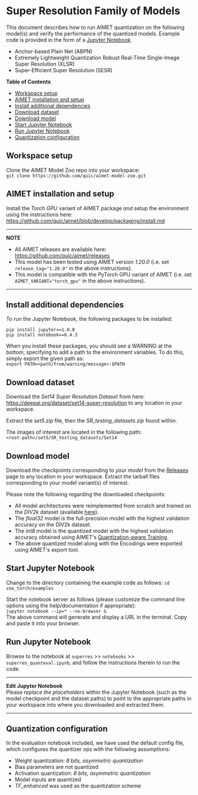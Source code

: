 # Super Resolution Family of Models
This document describes how to run AIMET quantization on the following model(s) and verify the performance of the quantized models. Example code is provided in the form of a [Jupyter Notebook](../examples/superres/notebooks/superres_quanteval.ipynb).
- Anchor-based Plain Net (ABPN)
- Extremely Lightweight Quantization Robust Real-Time Single-Image Super Resolution (XLSR)
- Super-Efficient Super Resolution (SESR)

**Table of Contents**
- [Workspace setup](#workspace-setup)
- [AIMET installation and setup](#aimet-installation-and-setup)
- [Install additional dependencies](#install-additional-dependencies)
- [Download dataset](#download-dataset)
- [Download model](#download-model)
- [Start Jupyter Notebook](#start-jupyter-notebook)
- [Run Jupyter Notebook](#run-jupyter-notebook)
- [Quantization configuration](#quantization-configuration)

## Workspace setup
Clone the AIMET Model Zoo repo into your workspace:  
`git clone https://github.com/quic/aimet-model-zoo.git`

## AIMET installation and setup
Install the *Torch GPU* variant of AIMET package *and* setup the environment using the instructions here:
https://github.com/quic/aimet/blob/develop/packaging/install.md

---
**NOTE**
- All AIMET releases are available here: https://github.com/quic/aimet/releases
- This model has been tested using AIMET version *1.20.0*  (i.e. set `release_tag="1.20.0"` in the above instructions).
- This model is compatible with the PyTorch GPU variant of AIMET (i.e. set `AIMET_VARIANT="torch_gpu"` in the above instructions).
---

## Install additional dependencies
To run the Jupyter Notebook, the following packages to be installed:
```
pip install jupyter==1.0.0
pip install notebook==6.4.3
```
When you install these packages, you should see a WARNING at the bottom, specifying to add a path to the environment variables. To do this, simply export the given path as:  
`export PATH=<path/from/warning/message>:$PATH`

## Download dataset
Download the *Set14 Super Resolution Dataset* from here: https://deepai.org/dataset/set14-super-resolution to any location in your workspace.

Extract the *set5.zip* file, then the *SR_testing_datasets.zip* found within.

The images of interest are located in the following path:  
`<root-path>/set5/SR_testing_datasets/Set14`

## Download model
Download the checkpoints corresponding to *your model* from the [Releases](/../../releases) page to any location in your workspace. Extract the tarball files corresponding to your model variant(s) of interest.

Please note the following regarding the downloaded checkpoints:
- All model architectures were reimplemented from scratch and trained on the *DIV2k* dataset (available [here](https://data.vision.ee.ethz.ch/cvl/DIV2K/)).
- The *float32* model is the full-precision model with the highest validation accuracy on the DIV2k dataset.
- The *int8* model is the quantized model with the highest validation accuracy obtained using AIMET's [Quantization-aware Training](https://developer.qualcomm.com/blog/exploring-aimet-s-quantization-aware-training-functionality).
- The above quantized model along with the Encodings were exported using AIMET's export tool.

## Start Jupyter Notebook
Change to the directory containing the example code as follows:
`cd zoo_torch/examples`

Start the notebook server as follows (please customize the command line options using the help/documentation if appropriate):  
`jupyter notebook --ip=* --no-browser &`  
The above command will generate and display a URL in the terminal. Copy and paste it into your browser.

## Run Jupyter Notebook
Browse to the notebook at `superres` >> `notebooks` >> `superres_quanteval.ipynb`, and follow the instructions therein to run the code.

---
**Edit Jupyter Notebook**  
Please *replace the placeholders* within the Jupyter Notebook (such as the model checkpoint and the dataset paths) to point to the appropriate paths in your workspace into where you downloaded and extracted them.

---
## Quantization configuration
In the evaluation notebook included, we have used the default config file, which configures the quantizer ops with the following assumptions:
- Weight quantization: *8 bits, asymmetric quantization*
- Bias parameters are not quantized
- Activation quantization: *8 bits, asymmetric quantization*
- Model inputs are quantized
- *TF_enhanced* was used as the quantization scheme
